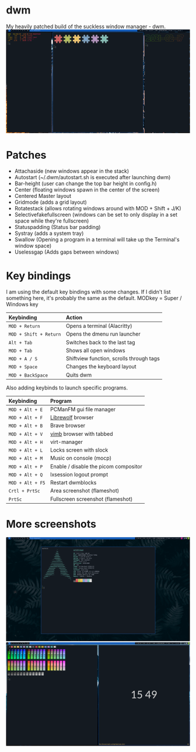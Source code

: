 # dwm

My heavily patched build of the suckless window manager - dwm. 
![A screenshot of my desktop](/.github/screenshots/1.png?raw=true)

# Patches

+ Attachaside (new windows appear in the stack)
+ Autostart (~/.dwm/autostart.sh is executed after launching dwm)
+ Bar-height (user can change the top bar height in config.h)
+ Center (floating windows spawn in the center of the screen)
+ Centered Master layout
+ Gridmode (adds a grid layout)
+ Rotatestack (allows rotating windows around with MOD + Shift + J/K)
+ Selectivefakefullscreen (windows can be set to only display in a set space while they're fullscreen)
+ Statuspadding (Status bar padding)
+ Systray (adds a system tray)
+ Swallow (Opening a program in a terminal will take up the Terminal's window space)
+ Uselessgap (Adds gaps between windows)

# Key bindings 

I am using the default key bindings with some changes. If I didn't list something here, it's probably the same as the default. 
MODkey = Super / Windows key

| Keybinding | Action |
| :--- | :--- |
| `MOD + Return` | Opens a terminal (Alacritty) |
| `MOD + Shift + Return` | Opens the dmenu run launcher |
| `Alt + Tab` | Switches back to the last tag  |
| `MOD + Tab` | Shows all open windows |
| `MOD + A / S` | Shiftview function, scrolls through tags |
| `MOD + Space` | Changes the keyboard layout |
| `MOD + BackSpace` | Quits dwm |

Also adding keybinds to launch specific programs. 

| Keybinding | Program |
| :--- | :--- |
| `MOD + Alt + E` | PCManFM gui file manager |
| `MOD + Alt + F` | [Librewolf](https://librewolf-community.gitlab.io) browser |
| `MOD + Alt + B` | Brave browser |
| `MOD + Alt + V` | [vimb](https://fanglingsu.github.io/vimb/) browser with tabbed |
| `MOD + Alt + H` | virt-manager |
| `MOD + Alt + L` | Locks screen with slock |
| `MOD + Alt + M` | Music on console (mocp) |
| `MOD + Alt + P` | Enable / disable the picom compositor |
| `MOD + Alt + Q` | lxsession logout prompt |
| `MOD + Alt + F5` | Restart dwmblocks |
| `Crtl + PrtSc` | Area screenshot (flameshot) |
| `PrtSc` | Fullscreen screenshot (flameshot) |

# More screenshots 

![Screenshot 2](/.github/screenshots/2.png?raw=true)
![Screenshot 3](/.github/screenshots/3.png?raw=true)
